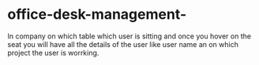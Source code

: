 # office-desk-management-
In company on which table which user is sitting and once you hover on the seat you will have all the details of the user like user name an on which project the user is worrking.
